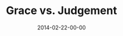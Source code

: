 ---
layout: message
category: message
series: "Heavyweights 2"
title: "Grace vs. Judgement"
date: 2014-02-22-00-00
message_id: 849
audio: "http://s3.amazonaws.com/crossroads-media/media/legacy/mp3/heavyweights2_wk3.mp3"
audio-duration: "57:06"
program: "http://s3.amazonaws.com/crossroads-media/media/legacy/documents/02_22-23_14Program_LO.pdf"
description: "Do you have to be anti-gay to go to church?"
video: "https://s3.amazonaws.com/crossroadsvideomessages/heavyweights2_wk3.mp4"
video-duration: "57:06"
video-image: "http://s3.amazonaws.com/crossroads-media/images/legacy/content/heavyweights2_wk3_still.jpg"
explicit: false
---